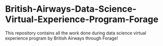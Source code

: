 # British-Airways-Data-Science-Virtual-Experience-Program-Forage
This repository contains all the work done during data science virtual experience program by British Airways through Forage!
